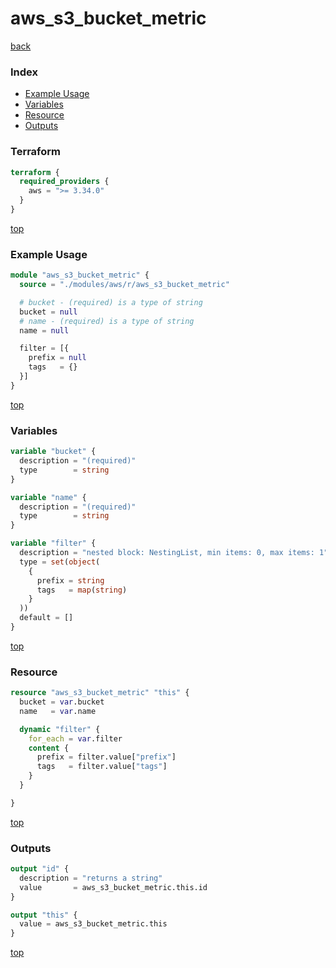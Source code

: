 # aws_s3_bucket_metric

[back](../aws.md)

### Index

- [Example Usage](#example-usage)
- [Variables](#variables)
- [Resource](#resource)
- [Outputs](#outputs)

### Terraform

```terraform
terraform {
  required_providers {
    aws = ">= 3.34.0"
  }
}
```

[top](#index)

### Example Usage

```terraform
module "aws_s3_bucket_metric" {
  source = "./modules/aws/r/aws_s3_bucket_metric"

  # bucket - (required) is a type of string
  bucket = null
  # name - (required) is a type of string
  name = null

  filter = [{
    prefix = null
    tags   = {}
  }]
}
```

[top](#index)

### Variables

```terraform
variable "bucket" {
  description = "(required)"
  type        = string
}

variable "name" {
  description = "(required)"
  type        = string
}

variable "filter" {
  description = "nested block: NestingList, min items: 0, max items: 1"
  type = set(object(
    {
      prefix = string
      tags   = map(string)
    }
  ))
  default = []
}
```

[top](#index)

### Resource

```terraform
resource "aws_s3_bucket_metric" "this" {
  bucket = var.bucket
  name   = var.name

  dynamic "filter" {
    for_each = var.filter
    content {
      prefix = filter.value["prefix"]
      tags   = filter.value["tags"]
    }
  }

}
```

[top](#index)

### Outputs

```terraform
output "id" {
  description = "returns a string"
  value       = aws_s3_bucket_metric.this.id
}

output "this" {
  value = aws_s3_bucket_metric.this
}
```

[top](#index)